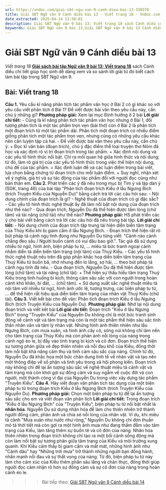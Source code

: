 ```yaml
---
url: https://vndoc.com/giai-sbt-ngu-van-9-canh-dieu-bai-13-330370
title: Giải SBT Ngữ văn 9 Cánh diều bài 13 - Viết trang 18 - VnDoc.com
date_extracted: 2025-04-14 13:50:01
description: Giải SBT Ngữ văn 9 bài 13: Viết trang 18 sách Cánh diều có đáp án chi tiết cho các bạn cùng tham khảo.
keywords: Giải SBT Ngữ văn 9 bài 13,Giải SBT Ngữ văn 9 bài 13 Cánh diều,Giải sách bài tập Ngữ văn CD lớp 9,Ngữ văn lớp 9 Cánh diều,giải bài tập ngữ văn lớp 9,bài Viết trang 18,giải SBT ngữ văn 9 CD trang 18
---
```


# Giải SBT Ngữ văn 9 Cánh diều bài 13
 _Viết trang 18_
[**Giải sách bài tập Ngữ văn 9 bài 13: Viết trang 18**](<https://vndoc.com/giai-sbt-ngu-van-9-canh-dieu-bai-13-330370>) sách Cánh diều chi tiết giúp học sinh dễ dàng xem và so sánh lời giải từ đó biết cách làm bài tập trong SBT Ngữ văn 9.
## Bài: Viết trang 18
**Câu 1.** Yêu cầu kĩ năng phân tích tác phẩm văn học ở Bài 2 có gì khác so với yêu cầu viết phân tích ở Bài 1? Để viết được bài văn theo yêu cầu này, cần chú ý những gì?
**Phương pháp giải:**
Xem lại mục Định hướng ở 2 bài
**Lời giải chi tiết:**
\- Cũng là kĩ năng phân tích tác phẩm văn học nhưng ở Bài 1, đối tượng phân tích là một tác phẩm trọn vẹn \(bài thơ\) còn ở Bài 2 là phân tích một đoạn trích từ một tác phẩm dài. Phân tích một đoạn trích có nhiều điểm giống phân tích một tác phẩm trọn vẹn, nhưng cũng có những yêu cầu khác nên cần luyện tập cả hai.
\- Để viết được bài văn theo yêu cầu này, cần chú ý:
\+ Đọc kĩ văn bản \(đoạn trích\), chú ý đặc điểm thể loại truyện thơ Nôm đã học và xác định rõ vị trí đoạn trích trong tác phẩm.
\+ Xác định nội dung và các yếu tố hình thức nổi bật. Chỉ ra mối quan hệ giữa hình thức và nội dung; từ đó, làm rõ giá trị của các yếu tố hình thức trong việc thể hiện nội dung, chủ đề của tác phẩm.
\+ Xác định luận đề và các luận điểm trong bài viết, lựa chọn bằng chứng từ đoạn trích cho mỗi luận điểm.
\+ Suy nghĩ, nhận xét về ý nghĩa, giá trị và sự tác động của tác phẩm đối với người đọc cũng như bản thân em.
**Câu 2.** Phát triển các ý đã nêu trong mục b\) Tìm ý và lập dàn ý \(SGK, trang 46\) của bài tập “Phân tích đoạn trích Kiều ở lầu Ngưng Bích \(trích Truyện Kiều của Nguyễn Du\)” bằng cách trả lời các câu hỏi sau:
\- Nội dung chính của đoạn trích là gì?
\- Nghệ thuật của đoạn trích có gì đặc sắc?
\- Các yếu tố hình thức nghệ thuật ấy đã làm nổi bật nội dung của đoạn trích như thế nào?
\- Qua đoạn trích, Nguyễn Du đã thể hiện được tấm lòng \(chữ tâm\) và tài năng \(chữ tài\) như thế nào?
**Phương pháp giải:**
HS phát triển các ý cho bài viết bằng cách trả lời các câu hỏi đã nêu trong bài tập.
**Lời giải chi tiết:**
\- Nội dung chính của đoạn trích tập trung tái hiện diễn biển tâm trạng của Thúy Kiều khi bị giam cầm ở lầu Ngưng Bích.
\- Đoạn trích thể hiện rất rõ bút pháp tả cảnh ngụ tình đúng như Nguyễn Du từng viết: "Cảnh nào cảnh chẳng đeo sầu / Người buồn cảnh có vui đâu bao giờ.". Tác giả đã sử dụng nhiều từ ngữ, hình ảnh, biện pháp tu từ, ... miêu tả bức tranh ngoại cảnh nhằm diễn tả diễn biến tâm trạng \(nội tâm\) của Thuý Kiều.
\- Các yếu tố hình thức nghệ thuật nêu trên đã góp phần khắc hoạ diễn biến tâm trạng của Thuý Kiều từ buồn bã, nhớ nhung đến lo lắng, sợ hãi, ... theo bút pháp tả cảnh ngụ tình đã nêu.
\- Qua đoạn trích, Nguyễn Du đã thể hiện được tấm lòng \(chữ tâm\) và tài năng \(chữ tài\):
\+ Thể hiện sự thấu hiểu tâm trạng Thuý Kiều trong tình huống bi kịch; thông cảm sâu sắc với con người trong hoàn cảnh khó khăn, bi đát, ... \(chữ tăm\).
\+ Sử dụng xuất sắc nghệ thuật miêu tả nội tâm với nhiều từ ngữ, hình ảnh ước lệ, tượng trưng, các biện pháp tu từ, ... để thể hiện rất hiệu quả diễn biến tâm trạng của nhân vật Thuý Kiều \(chữ tài\).
**Câu 3.** Viết kết bài cho đề văn: Phân tích đoạn trích Kiều ở lầu Ngưng Bích \(trích Truyện Kiều của Nguyễn Du\).
**Phương pháp giải:**
Nhớ lại nội dung đoạn trích và viết kết bài
**Lời giải chi tiết:**
Đoạn trích "Kiều ở lầu Ngưng Bích" trong "Truyện Kiều" của Nguyễn Du không chỉ là một bức tranh sinh động về cảnh vật và tâm trạng mà còn là một tác phẩm thể hiện sâu sắc tinh thần nhân văn và tâm lý nhân vật. Những hình ảnh thiên nhiên như lầu Ngưng Bích, cơn mưa xuân, và hình ảnh cây cỏ, sông núi không chỉ làm nền cho tâm trạng của Thúy Kiều mà còn phản ánh nỗi lòng của nàng trong cảnh ngộ éo le, bị đẩy vào tình trạng bi kịch và cô đơn. Đoạn trích thể hiện sự tương phản giữa vẻ đẹp thiên nhiên và nỗi đau khổ của Kiều, đồng thời làm nổi bật khả năng cảm thụ và tình cảm sâu sắc của nàng. Chính từ đó, Nguyễn Du đã khắc họa một bức chân dung tinh tế về nhân vật và tạo nên một thông điệp về số phận và tình yêu trong xã hội phong kiến. Đoạn trích này không chỉ để lại ấn tượng sâu sắc về nghệ thuật miêu tả cảnh vật và tâm trạng mà còn khơi gợi sự đồng cảm và suy ngẫm về cuộc đời và con người, một thành công vĩ đại của Nguyễn Du trong việc xây dựng tác phẩm "Truyện Kiều".
**Câu 4.** Hãy viết đoạn văn phân tích tác dụng của một biện pháp tu từ trong đoạn trích Kiều ở lầu Ngưng Bích \(trích Truyện Kiều của Nguyễn Du\).
**Phương pháp giải:**
Chọn một biện pháp tu từ để lại ấn tượng sâu sắc cho em và viết đoạn văn phân tích
**Lời giải chi tiết:**
Trong đoạn trích "Kiều ở lầu Ngưng Bích" của "Truyện Kiều", biện pháp tu từ nổi bật nhất là **nhân hóa**. Nguyễn Du sử dụng nhân hóa để làm cho thiên nhiên trở thành người đồng cảm, phản ánh và chia sẻ nỗi lòng của nhân vật. Ví dụ, khi miêu tả cảnh "Mưa xuân như nước như ròng," Nguyễn Du không chỉ đơn thuần mô tả thời tiết mà còn gợi ra một hình ảnh mưa như đang thấm đẫm vào tâm trạng của Kiều, làm tăng thêm sự buồn tẻ và cô đơn của nàng. Nhân hóa thiên nhiên trong đoạn trích không chỉ tạo ra một bối cảnh sống động mà còn làm nổi bật sự tương phản giữa tâm trạng của Kiều và môi trường xung quanh. Khi Kiều cảm thấy bị giam cầm và mất mát, những hình ảnh như "Cảnh dâu" hay "Những trời mưa" trở thành những người bạn đồng hành, nhấn mạnh nỗi đau và sự thất vọng của nàng. Từ đó, biện pháp tu từ này làm cho cảm xúc của Kiều thêm phần sâu lắng và chân thực, đồng thời giúp người đọc cảm nhận rõ hơn sự đồng cảm và sự cô đơn của nàng trong hoàn cảnh éo le.
>>> Bài tiếp theo: [Giải SBT Ngữ văn 9 Cánh diều bài 14](<https://vndoc.com/giai-sbt-ngu-van-9-canh-dieu-bai-14-330371>)

